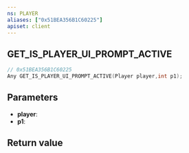 ```yaml
---
ns: PLAYER
aliases: ["0x51BEA356B1C60225"]
apiset: client
---
```

## GET_IS_PLAYER_UI_PROMPT_ACTIVE

```c
// 0x51BEA356B1C60225
Any GET_IS_PLAYER_UI_PROMPT_ACTIVE(Player player,int p1);
```


## Parameters
* **player**:
* **p1**:

## Return value

